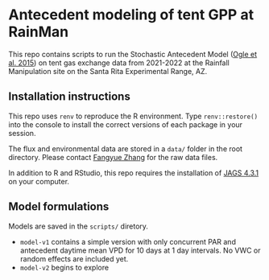 # Antecedent modeling of tent GPP at RainMan

This repo contains scripts to run the Stochastic Antecedent Model ([Ogle et al. 2015](https://onlinelibrary.wiley.com/doi/full/10.1111/ele.12399)) on tent gas exchange data from 2021-2022 at the Rainfall Manipulation site on the Santa Rita Experimental Range, AZ. 

## Installation instructions
This repo uses `renv` to reproduce the R environment. Type `renv::restore()` into the console to install the correct versions of each package in your session. 

The flux and environmental data are stored in a `data/` folder in the root directory. Please contact [Fangyue Zhang](mailto:fangyuezhang@arizona.edu) for the raw data files. 

In addition to R and RStudio, this repo requires the installation of [JAGS 4.3.1](https://sourceforge.net/projects/mcmc-jags/files/) on your computer. 

## Model formulations
Models are saved in the `scripts/` diretory. 
 - `model-v1` contains a simple version with only concurrent PAR and antecedent daytime mean VPD for 10 days at 1 day intervals. No VWC or random effects are included yet. 
 - `model-v2` begins to explore 